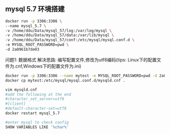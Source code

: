 


## mysql 5.7 环境搭建 
```bash
docker run -p 3306:3306 \
--name mysql_5.7 \
-v /home/ddu/Data/mysql_57/log:/var/log/mysql \
-v /home/ddu/Data/mysql_57/data:/var/lib/mysql \
-v /home/ddu/Data/mysql_57/conf:/etc/mysql/mysql.conf.d \
-e MYSQL_ROOT_PASSWORD=pwd \
-d 2a0961b7de03
```

问题1: 数据格式
解决思路: 编写配置文件,修改为utf8编码(tips: Linux下的配置文件为.cnf,Windows下的配置文件为.ini)
```bash
docker run -p 3306:3306 --name mytest -e MYSQL_ROOT_PASSWORD=pwd -d 2a0961b7de03
docker cp mytest:/etc/mysql/mysql.conf.d/mysqld.cnf .

vim mysqld.cnf
#add the following at the end
#character_set_server=utf8
#[client]
#default-character-set=utf8
docker restart mysql_5.7

#enter mysql to check config
SHOW VARIABLES LIKE '%char%'
```

